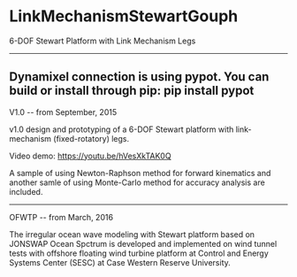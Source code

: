 # LinkMechanismStewartGouph
6-DOF Stewart Platform with Link Mechanism Legs

-----------------------------------------------------------------------
Dynamixel connection is using pypot. You can build or install through pip:
pip install pypot
-----------------------------------------------------------------------
V1.0 -- from September, 2015

v1.0 design and prototyping of a 6-DOF Stewart platform with link-mechanism (fixed-rotatory) legs. 

Video demo:  https://youtu.be/hVesXkTAK0Q

A sample of using Newton-Raphson method for forward kinematics and another samle of using Monte-Carlo method for accuracy analysis are included.

----------------------------------------------------------------------
OFWTP -- from March, 2016

The irregular ocean wave modeling with Stewart platform based on JONSWAP Ocean Spctrum is developed and implemented on wind tunnel tests with offshore floating wind turbine platform at Control and Energy Systems Center (SESC) at Case Western Reserve University.
